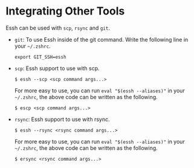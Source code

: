 # Integrating Other Tools

Essh can be used with `scp`, `rsync` and `git`.

* `git`: To use Essh inside of the git command. Write the following line in your `~/.zshrc`.

  ```
  export GIT_SSH=essh
  ```

* `scp`: Essh support to use with scp.

  ```
  $ essh --scp <scp command args...>
  ```

  For more easy to use, you can run `eval "$(essh --aliases)"` in your `~/.zshrc`, the above code can be written as the following.

  ```
  $ escp <scp command args...>
  ```

* `rsync`: Essh support to use with rsync.

  ```
  $ essh --rsync <rsync command args...>
  ```

  For more easy to use, you can run `eval "$(essh --aliases)"` in your `~/.zshrc`, the above code can be written as the following.

  ```
  $ ersync <rsync command args...>
  ```

